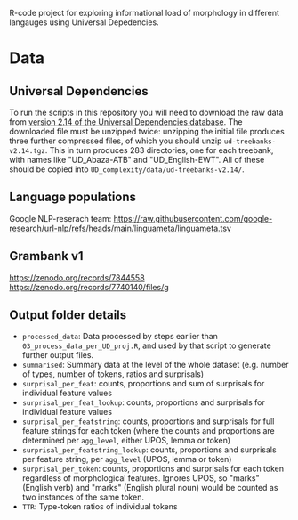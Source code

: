 R-code project for exploring informational load of morphology in different langauges using Universal Depedencies.

# Data
## Universal Dependencies
To run the scripts in this repository you will need to download the raw data from [version 2.14 of the Universal Dependencies database](https://lindat.mff.cuni.cz/repository/xmlui/handle/11234/1-5502/allzip).
The downloaded file must be unzipped twice: unzipping the initial file produces three further compressed files, of which you should unzip `ud-treebanks-v2.14.tgz`.
This in turn produces 283 directories, one for each treebank, with names like "UD_Abaza-ATB" and "UD_English-EWT".
All of these should be copied into `UD_complexity/data/ud-treebanks-v2.14/`.

## Language populations
Google NLP-reserach team: <https://raw.githubusercontent.com/google-research/url-nlp/refs/heads/main/linguameta/linguameta.tsv>

## Grambank v1
<https://zenodo.org/records/7844558>
<https://zenodo.org/records/7740140/files/g>

## Output folder details

+ `processed_data`: Data processed by steps earlier than `03_process_data_per_UD_proj.R`, and used by that script to generate further output files.
+ `summarised`: Summary data at the level of the whole dataset (e.g. number of types, number of tokens, ratios and surprisals)
+ `surprisal_per_feat`: counts, proportions and sum of surprisals for individual feature values
+ `surprisal_per_feat_lookup`: counts, proportions and surprisals for individual feature values
+ `surprisal_per_featstring`: counts, proportions and surprisals for full feature strings for each token (where the counts and proportions are determined per `agg_level`, either UPOS, lemma or token)
+ `surprisal_per_featstring_lookup`: counts, proportions and surprisals per feature string, per `agg_level` (UPOS, lemma or token)
+ `surprisal_per_token`: counts, proportions and surprisals for each token regardless of morphological features. Ignores UPOS, so "marks" (English verb) and "marks" (English plural noun) would be counted as two instances of the same token.
+ `TTR`: Type-token ratios of individual tokens

